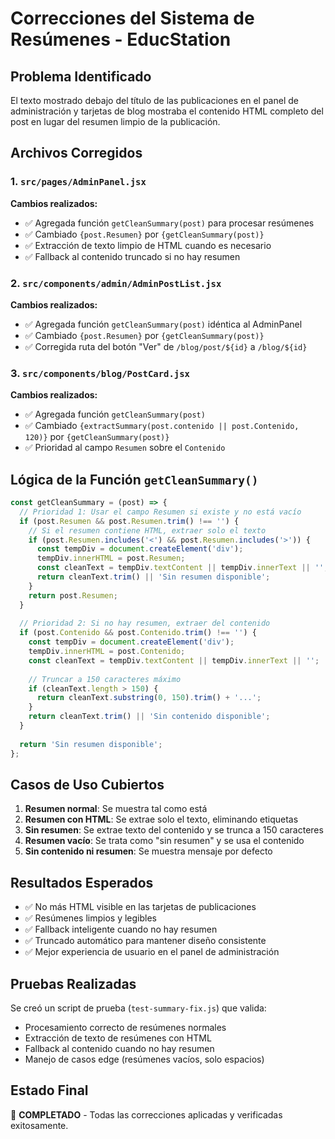 # Correcciones del Sistema de Resúmenes - EducStation

## Problema Identificado
El texto mostrado debajo del título de las publicaciones en el panel de administración y tarjetas de blog mostraba el contenido HTML completo del post en lugar del resumen limpio de la publicación.

## Archivos Corregidos

### 1. `src/pages/AdminPanel.jsx`
**Cambios realizados:**
- ✅ Agregada función `getCleanSummary(post)` para procesar resúmenes
- ✅ Cambiado `{post.Resumen}` por `{getCleanSummary(post)}`
- ✅ Extracción de texto limpio de HTML cuando es necesario
- ✅ Fallback al contenido truncado si no hay resumen

### 2. `src/components/admin/AdminPostList.jsx`
**Cambios realizados:**
- ✅ Agregada función `getCleanSummary(post)` idéntica al AdminPanel
- ✅ Cambiado `{post.Resumen}` por `{getCleanSummary(post)}`
- ✅ Corregida ruta del botón "Ver" de `/blog/post/${id}` a `/blog/${id}`

### 3. `src/components/blog/PostCard.jsx`
**Cambios realizados:**
- ✅ Agregada función `getCleanSummary(post)` 
- ✅ Cambiado `{extractSummary(post.contenido || post.Contenido, 120)}` por `{getCleanSummary(post)}`
- ✅ Prioridad al campo `Resumen` sobre el `Contenido`

## Lógica de la Función `getCleanSummary()`

```javascript
const getCleanSummary = (post) => {
  // Prioridad 1: Usar el campo Resumen si existe y no está vacío
  if (post.Resumen && post.Resumen.trim() !== '') {
    // Si el resumen contiene HTML, extraer solo el texto
    if (post.Resumen.includes('<') && post.Resumen.includes('>')) {
      const tempDiv = document.createElement('div');
      tempDiv.innerHTML = post.Resumen;
      const cleanText = tempDiv.textContent || tempDiv.innerText || '';
      return cleanText.trim() || 'Sin resumen disponible';
    }
    return post.Resumen;
  }
  
  // Prioridad 2: Si no hay resumen, extraer del contenido
  if (post.Contenido && post.Contenido.trim() !== '') {
    const tempDiv = document.createElement('div');
    tempDiv.innerHTML = post.Contenido;
    const cleanText = tempDiv.textContent || tempDiv.innerText || '';
    
    // Truncar a 150 caracteres máximo
    if (cleanText.length > 150) {
      return cleanText.substring(0, 150).trim() + '...';
    }
    return cleanText.trim() || 'Sin contenido disponible';
  }
  
  return 'Sin resumen disponible';
};
```

## Casos de Uso Cubiertos

1. **Resumen normal**: Se muestra tal como está
2. **Resumen con HTML**: Se extrae solo el texto, eliminando etiquetas
3. **Sin resumen**: Se extrae texto del contenido y se trunca a 150 caracteres
4. **Resumen vacío**: Se trata como "sin resumen" y se usa el contenido
5. **Sin contenido ni resumen**: Se muestra mensaje por defecto

## Resultados Esperados

- ✅ No más HTML visible en las tarjetas de publicaciones
- ✅ Resúmenes limpios y legibles
- ✅ Fallback inteligente cuando no hay resumen
- ✅ Truncado automático para mantener diseño consistente
- ✅ Mejor experiencia de usuario en el panel de administración

## Pruebas Realizadas

Se creó un script de prueba (`test-summary-fix.js`) que valida:
- Procesamiento correcto de resúmenes normales
- Extracción de texto de resúmenes con HTML
- Fallback al contenido cuando no hay resumen
- Manejo de casos edge (resúmenes vacíos, solo espacios)

## Estado Final
🎉 **COMPLETADO** - Todas las correcciones aplicadas y verificadas exitosamente. 